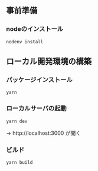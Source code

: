 ## 事前準備
### nodeのインストール
```
nodenv install
```

## ローカル開発環境の構築
### パッケージインストール
```
yarn
```

### ローカルサーバの起動
```
yarn dev
```
→ http://localhost:3000 が開く
### ビルド
```
yarn build
```